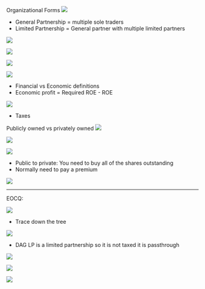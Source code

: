 

Organizational Forms
![](https://i.imgur.com/7mrHmDT.png)
- General Partnership = multiple sole traders
- Limited Partnership = General partner with multiple limited partners

![](https://i.imgur.com/Xur4Of4.png)


![](https://i.imgur.com/OfJwVKg.png)


![](https://i.imgur.com/fQjHa6I.png)


![](https://i.imgur.com/79QQhxe.png)
- Financial vs Economic definitions 
- Economic profit = Required ROE - ROE


![](https://i.imgur.com/SvegNSP.png)
- Taxes


Publicly owned vs privately owned
![](https://i.imgur.com/SIZttZM.png)


![](https://i.imgur.com/Oz5ysiY.png)




![](https://i.imgur.com/Iux6IwL.png)
- Public to private: You need to buy all of the shares outstanding
- Normally need to pay a premium


![](https://i.imgur.com/ia6JJYz.png)

__________________________________________

EOCQ:

![](https://i.imgur.com/t6lsCx7.png)
- Trace down the tree



![](https://i.imgur.com/hov1R5n.png)
- DAG LP is a limited partnership so it is not taxed it is passthrough 



![](https://i.imgur.com/Pv56brm.png)



![](https://i.imgur.com/bbnr9OQ.png)



![](https://i.imgur.com/PKff0GY.png)
